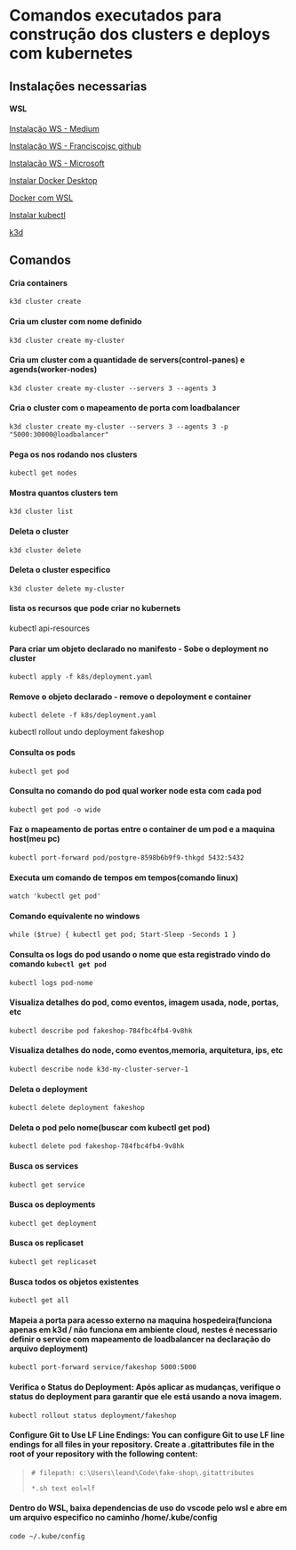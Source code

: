 # Comandos executados para construção dos clusters e deploys com kubernetes

## Instalações necessarias

#### WSL 

[Instalação WS - Medium](https://medium.com/@liu-qilong/a-complete-guide-to-setup-wsl-windows-subsystem-for-linux-4547e88b6cdb)

[Instalação WS - Franciscojsc github](https://gist.github.com/franciscojsc/127da118d12a0b83c064407c5e860d71)

[Instalação WS - Microsoft](https://learn.microsoft.com/en-us/windows/wsl/wsl-config#configure-global-options-with-wslconfig)

[Instalar Docker Desktop](https://docs.docker.com/desktop/setup/install/windows-install/)

[Docker com WSL](https://learn.microsoft.com/pt-br/windows/wsl/tutorials/wsl-containers)

[Instalar kubectl](https://kubernetes.io/docs/tasks/tools/install-kubectl-windows/)

[k3d](https://k3d.io/)

## Comandos

#### Cria containers
`k3d cluster create`

#### Cria um cluster com nome definido
`k3d cluster create my-cluster`

#### Cria um cluster com a quantidade de servers(control-panes) e agends(worker-nodes)
`k3d cluster create my-cluster --servers 3 --agents 3`

#### Cria o cluster com o mapeamento de porta com loadbalancer
`k3d cluster create my-cluster --servers 3 --agents 3 -p "5000:30000@loadbalancer"`

#### Pega os nos rodando nos clusters
`kubectl get nodes`

#### Mostra quantos clusters tem
`k3d cluster list`

#### Deleta o cluster
`k3d cluster delete`

#### Deleta o cluster especifico
`k3d cluster delete my-cluster`

#### lista os recursos que pode criar no kubernets
kubectl api-resources

#### Para criar um objeto declarado no manifesto - Sobe o deployment no cluster
`kubectl apply -f k8s/deployment.yaml`

#### Remove o objeto declarado - remove o depoloyment e container
`kubectl delete -f k8s/deployment.yaml`


kubectl rollout undo deployment fakeshop

#### Consulta os pods
`kubectl get pod`

#### Consulta no comando do pod qual worker node esta com cada pod
`kubectl get pod -o wide`

#### Faz o mapeamento de portas entre o container de um pod e a maquina host(meu pc)
`kubectl port-forward pod/postgre-8598b6b9f9-thkgd 5432:5432`

#### Executa um comando de tempos em tempos(comando linux)
`watch 'kubectl get pod'`

#### Comando equivalente no windows
`while ($true) { kubectl get pod; Start-Sleep -Seconds 1 }`

#### Consulta os logs do pod usando o nome que esta registrado vindo do comando `kubectl get pod`
`kubectl logs pod-nome`

#### Visualiza detalhes do pod, como eventos, imagem usada, node, portas, etc
`kubectl describe pod fakeshop-784fbc4fb4-9v8hk`

#### Visualiza detalhes do node, como eventos,memoria, arquitetura, ips, etc
`kubectl describe node k3d-my-cluster-server-1`

#### Deleta o deployment
`kubectl delete deployment fakeshop`

#### Deleta o pod pelo nome(buscar com kubectl get pod)
`kubectl delete pod fakeshop-784fbc4fb4-9v8hk`

#### Busca os services
`kubectl get service`

#### Busca os deployments
`kubectl get deployment`

#### Busca os replicaset
`kubectl get replicaset`

#### Busca todos os objetos existentes
`kubectl get all`

#### Mapeia a porta para acesso externo na maquina hospedeira(funciona apenas em k3d / não funciona em ambiente cloud, nestes é necessario definir o service com mapeamento de loadbalancer na declaração do arquivo deployment)
`kubectl port-forward service/fakeshop 5000:5000`



#### Verifica o Status do Deployment: Após aplicar as mudanças, verifique o status do deployment para garantir que ele está usando a nova imagem.
`kubectl rollout status deployment/fakeshop`

#### Configure Git to Use LF Line Endings: You can configure Git to use LF line endings for all files in your repository. Create a .gitattributes file in the root of your repository with the following content:
>`# filepath: c:\Users\leand\Code\fake-shop\.gitattributes`
>
>`*.sh text eol=lf`

#### Dentro do WSL, baixa dependencias de uso do vscode pelo wsl e abre em um arquivo especifico no caminho /home/.kube/config
`code ~/.kube/config`
